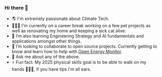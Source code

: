 ### Hi there 👋

- 🌎 I'm extremely passionate about Climate Tech.
- 👩🏻‍🔬 I'm currently on a career break working on a few pet projects as well as renovating my home and keeping a sick cat alive.
- 🌱 I’m also learning Engineering Strategy and AI fundamentals and applications amongst other things.
- 👯 I’m looking to collaborate to open source projects. Currently getting to know and learn how to help with [Open Energy Monitor](https://github.com/openenergymonitor).
- 💬 Ask me about any of the above.
- ⚡ Fun fact: My 2025 physical skills goal is to be able to walk on my hands 🤸🏻‍♀️, if you have tips I'm all ears.

